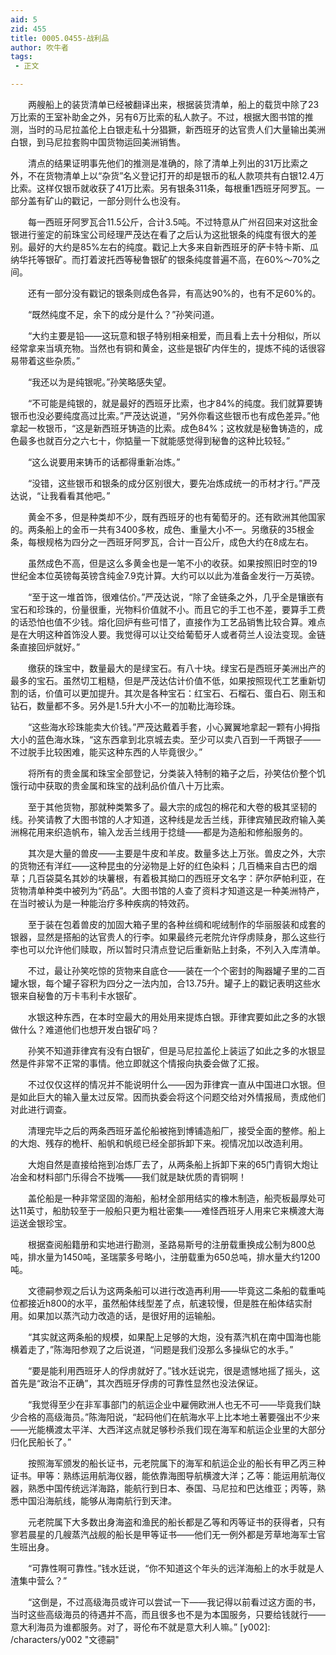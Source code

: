 ```yaml
---
aid: 5
zid: 455
title: 0005.0455-战利品
author: 吹牛者
tags: 
 - 正文

---
```




　　两艘船上的装货清单已经被翻译出来，根据装货清单，船上的载货中除了23万比索的王室补助金之外，另有6万比索的私人款子。不过，根据大图书馆的推测，当时的马尼拉盖伦上白银走私十分猖獗，新西班牙的达官贵人们大量输出美洲白银，到马尼拉套购中国货物运回美洲销售。

　　清点的结果证明事先他们的推测是准确的，除了清单上列出的31万比索之外，不在货物清单上以“杂货”名义登记打开的却是银币的私人款项共有白银12.4万比索。这样仅银币就收获了41万比索。另有银条311条，每根重1西班牙阿罗瓦。一部分盖有矿山的戳记，一部分则什么也没有。

　　每一西班牙阿罗瓦合11.5公斤，合计3.5吨。不过特意从广州召回来对这批金银进行鉴定的前珠宝公司经理严茂达在看了之后认为这批银条的纯度有很大的差别。最好的大约是85%左右的纯度。戳记上大多来自新西班牙的萨卡特卡斯、瓜纳华托等银矿。而打着波托西等秘鲁银矿的银条纯度普遍不高，在60%～70%之间。

　　还有一部分没有戳记的银条则成色各异，有高达90%的，也有不足60%的。

　　“既然纯度不足，余下的成分是什么？”孙笑问道。

　　“大约主要是铅——这玩意和银子特别相亲相爱，而且看上去十分相似，所以经常拿来当填充物。当然也有铜和黄金，这些是银矿内伴生的，提炼不纯的话很容易带着这些杂质。”

　　“我还以为是纯银呢。”孙笑略感失望。

　　“不可能是纯银的，就是最好的西班牙比索，也才84%的纯度。我们就算要铸银币也没必要纯度高过比索。”严茂达说道，“另外你看这些银币也有成色差异。”他拿起一枚银币，“这是新西班牙铸造的比索。成色84%；这枚就是秘鲁铸造的，成色最多也就百分之六七十，你掂量一下就能感觉得到秘鲁的这种比较轻。”

　　“这么说要用来铸币的话都得重新冶炼。”

　　“没错，这些银币和银条的成分区别很大，要先冶炼成统一的币材才行。”严茂达说，“让我看看其他吧。”

　　黄金不多，但是种类却不少，既有西班牙的也有葡萄牙的。还有欧洲其他国家的。两条船上的金币一共有3400多枚，成色、重量大小不一。另缴获的35根金条，每根规格为四分之一西班牙阿罗瓦，合计一百公斤，成色大约在8成左右。

　　虽然成色不高，但是这么多黄金也是一笔不小的收获。如果按照旧时空的19世纪金本位英镑每英镑含纯金7.9克计算。大约可以以此为准备金发行一万英镑。

　　“至于这一堆首饰，很难估价。”严茂达说，“除了金链条之外，几乎全是镶嵌有宝石和珍珠的，份量很重，光物料价值就不小。而且它的手工也不差，要算手工费的话恐怕也值不少钱。熔化回炉有些可惜了，直接作为工艺品销售比较合算。难点是在大明这种首饰没人要。我觉得可以让交给葡萄牙人或者荷兰人设法变现。金链条直接回炉就好。”

　　缴获的珠宝中，数量最大的是绿宝石。有八十块。绿宝石是西班牙美洲出产的最多的宝石。虽然切工粗糙，但是严茂达估计价值不低，如果按照现代工艺重新切割的话，价值可以更加提升。其次是各种宝石：红宝石、石榴石、蛋白石、刚玉和钻石，数量都不多。另外是1.5升大小不一的加勒比海珍珠。

　　“这些海水珍珠能卖大价钱。”严茂达戴着手套，小心翼翼地拿起一颗有小拇指大小的蓝色海水珠，“这东西拿到北京城去卖。至少可以卖八百到一千两银子——不过脱手比较困难，能买这种东西的人毕竟很少。”

　　将所有的贵金属和珠宝全部登记，分类装入特制的箱子之后，孙笑估价整个饥饿行动中获取的贵金属和珠宝的战利品价值八十万比索。

　　至于其他货物，那就种类繁多了。最大宗的成包的棉花和大卷的极其坚韧的线。孙笑请教了大图书馆的人才知道，这种线是龙舌兰线，菲律宾殖民政府输入美洲棉花用来织造帆布，输入龙舌兰线用于捻缝——都是为造船和修船服务的。

　　其次是大量的兽皮——主要是牛皮和羊皮。数量多达上万张。兽皮之外，大宗的货物还有洋红——这种昆虫的分泌物是上好的红色染料；几百桶来自古巴的烟草；几百袋莫名其妙的块薯根，有着极其拗口的西班牙文名字：萨尔萨帕利亚，在货物清单种类中被列为“药品”。大图书馆的人查了资料才知道这是一种美洲特产，在当时被认为是一种能治疗多种疾病的特效药。

　　至于装在包着兽皮的加固大箱子里的各种丝绸和呢绒制作的华丽服装和成套的银器，显然是搭船的达官贵人的行李。如果最终元老院允许俘虏赎身，那么这些行李也可以允许他们赎取，所以暂时只清点登记后重新贴上封条，不列入入库清单。

　　不过，最让孙笑吃惊的货物来自底仓——装在一个个密封的陶器罐子里的二百罐水银，每个罐子容积为四分之一法内加，合13.75升。罐子上的戳记表明这些水银来自秘鲁的万卡韦利卡水银矿。

　　水银这种东西，在本时空最大的用处用来提炼白银。菲律宾要如此之多的水银做什么？难道他们也想开发白银矿吗？

　　孙笑不知道菲律宾有没有白银矿，但是马尼拉盖伦上装运了如此之多的水银显然是件非常不正常的事情。他立即就这个情报向执委会做了汇报。

　　不过仅仅这样的情况并不能说明什么——因为菲律宾一直从中国进口水银。但是如此巨大的输入量太过反常。因而执委会将这个问题交给对外情报局，责成他们对此进行调查。

　　清理完毕之后的两条西班牙盖伦船被拖到博铺造船厂，接受全面的整修。船上的大炮、残存的桅杆、船帆和帆缆已经全部拆卸下来。视情况加以改造利用。

　　大炮自然是直接给拖到冶炼厂去了，从两条船上拆卸下来的65门青铜大炮让冶金和材料部门乐得合不拢嘴——我们就是缺优质的青铜啊！

　　盖伦船是一种非常坚固的海船，船材全部用结实的橡木制造，船壳板最厚处可达11英寸，船肋较至于一般船只更为粗壮密集——难怪西班牙人用来它来横渡大海运送金银珍宝。

　　根据查阅船籍册和实地进行勘测，圣路易斯号的注册载重换成公制为800总吨，排水量为1450吨，圣瑞蒙多号略小，注册载重为650总吨，排水量大约1200吨。

　　文德嗣参观之后认为这两条船可以进行改造再利用——毕竟这二条船的载重吨位都接近h800的水平，虽然船体线型差了点，航速较慢，但是胜在船体结实耐用。如果加以蒸汽动力改造的话，是很好用的运输船。

　　“其实就这两条船的规模，如果配上足够的大炮，没有蒸汽机在南中国海也能横着走了，”陈海阳参观了之后说道，“问题是我们没那么多操纵它的水手。”

　　“要是能利用西班牙人的俘虏就好了。”钱水廷说完，很是遗憾地摇了摇头，这首先是“政治不正确”，其次西班牙俘虏的可靠性显然也没法保证。

　　“我觉得至少在非军事部门的航运企业中雇佣欧洲人也无不可——毕竟我们缺少合格的高级海员。”陈海阳说，“起码他们在航海水平上比本地土著要强出不少来——光能横渡太平洋、大西洋这点就足够秒杀我们现在海军和航运企业里的大部分归化民船长了。”

　　按照海军颁发的船长证书，元老院属下的海军和航运企业的船长有甲乙丙三种证书。甲等：熟练运用航海仪器，能依靠海图导航横渡大洋；乙等：能运用航海仪器，熟悉中国传统远洋海路，能航行到日本、泰国、马尼拉和巴达维亚；丙等，熟悉中国沿海航线，能够从海南航行到天津。

　　元老院属下大多数出身海盗和渔民的船长都是乙等和丙等证书的获得者，只有寥若晨星的几艘蒸汽战舰的船长是甲等证书——他们无一例外都是芳草地海军士官生班出身。

　　“可靠性啊可靠性。”钱水廷说，“你不知道这个年头的远洋海船上的水手就是人渣集中营么？”

　　“这倒是，不过高级海员或许可以尝试一下——我记得以前看过这方面的书，当时这些高级海员的待遇并不高，而且很多也不是为本国服务，只要给钱就行——意大利海员为谁都服务。对了，哥伦布不就是意大利人嘛。”
[y002]: /characters/y002 "文德嗣"


